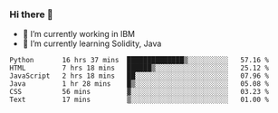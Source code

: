 ### Hi there 👋

<!--
**mathcodeman/mathcodeman** is a ✨ _special_ ✨ repository because its `README.md` (this file) appears on your GitHub profile.

Here are some ideas to get you started:

- 🔭 I’m currently working on ...
- 🌱 I’m currently learning ...
- 👯 I’m looking to collaborate on ...
- 🤔 I’m looking for help with ...
- 💬 Ask me about ...
- 📫 How to reach me: ...
- 😄 Pronouns: ...
- ⚡ Fun fact: ...
-->

- 🔭 I’m currently working in IBM
- 🌱 I’m currently learning Solidity, Java

<!--START_SECTION:waka-->

```text
Python       16 hrs 37 mins  ██████████████▒░░░░░░░░░░   57.16 %
HTML         7 hrs 18 mins   ██████▒░░░░░░░░░░░░░░░░░░   25.12 %
JavaScript   2 hrs 18 mins   ██░░░░░░░░░░░░░░░░░░░░░░░   07.96 %
Java         1 hr 28 mins    █▒░░░░░░░░░░░░░░░░░░░░░░░   05.08 %
CSS          56 mins         ▓░░░░░░░░░░░░░░░░░░░░░░░░   03.23 %
Text         17 mins         ▒░░░░░░░░░░░░░░░░░░░░░░░░   01.00 %
```

<!--END_SECTION:waka-->
